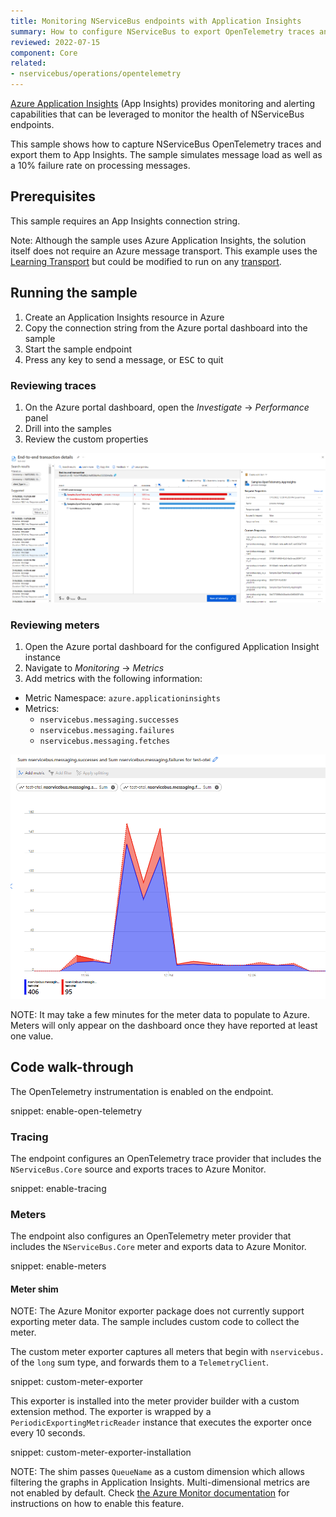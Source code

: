 ```yaml
---
title: Monitoring NServiceBus endpoints with Application Insights
summary: How to configure NServiceBus to export OpenTelemetry traces and meters to Application Insights
reviewed: 2022-07-15
component: Core
related:
- nservicebus/operations/opentelemetry
---
```


[Azure Application Insights](https://docs.microsoft.com/en-us/azure/azure-monitor/app/app-insights-overview) (App Insights) provides monitoring and alerting capabilities that can be leveraged to monitor the health of NServiceBus endpoints.

This sample shows how to capture NServiceBus OpenTelemetry traces and export them to App Insights. The sample simulates message load as well as a 10% failure rate on processing messages.

## Prerequisites

This sample requires an App Insights connection string.

Note: Although the sample uses Azure Application Insights, the solution itself does not require an Azure message transport. This example uses the [Learning Transport](/transports/learning/) but could be modified to run on any [transport](/transports/).

## Running the sample

1. Create an Application Insights resource in Azure
2. Copy the connection string from the Azure portal dashboard into the sample
3. Start the sample endpoint
4. Press any key to send a message, or <kbd>ESC</kbd> to quit

### Reviewing traces

1. On the Azure portal dashboard, open the _Investigate_ → _Performance_ panel
2. Drill into the samples
3. Review the custom properties

![Timeline view of a trace in Application Insights](trace-timeline.png)

### Reviewing meters

1. Open the Azure portal dashboard for the configured Application Insight instance
2. Navigate to _Monitoring_ → _Metrics_
3. Add metrics with the following information:
- Metric Namespace: `azure.applicationinsights`
- Metrics:
  - `nservicebus.messaging.successes`
  - `nservicebus.messaging.failures`
  - `nservicebus.messaging.fetches`

![Graph tracking success and failed metrics in Application Insights](metrics-dashboard.png)

NOTE: It may take a few minutes for the meter data to populate to Azure. Meters will only appear on the dashboard once they have reported at least one value.

## Code walk-through

The OpenTelemetry instrumentation is enabled on the endpoint.

snippet: enable-open-telemetry

### Tracing

The endpoint configures an OpenTelemetry trace provider that includes the `NServiceBus.Core` source and exports traces to Azure Monitor.

snippet: enable-tracing

### Meters

The endpoint also configures an OpenTelemetry meter provider that includes the `NServiceBus.Core` meter and exports data to Azure Monitor.

snippet: enable-meters

#### Meter shim

NOTE: The Azure Monitor exporter package does not currently support exporting meter data. The sample includes custom code to collect the meter.

The custom meter exporter captures all meters that begin with `nservicebus.` of the `long` sum type, and forwards them to a `TelemetryClient`.

snippet: custom-meter-exporter

This exporter is installed into the meter provider builder with a custom extension method. The exporter is wrapped by a `PeriodicExportingMetricReader` instance that executes the exporter once every 10 seconds.

snippet: custom-meter-exporter-installation

NOTE: The shim passes `QueueName` as a custom dimension which allows filtering the graphs in Application Insights. Multi-dimensional metrics are not enabled by default. Check [the Azure Monitor documentation](https://docs.microsoft.com/en-us/azure/azure-monitor/app/get-metric#enable-multi-dimensional-metrics) for instructions on how to enable this feature.
